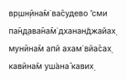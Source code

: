 вр̣шн̣ӣна̄м̇ ва̄судево ’сми

па̄н̣д̣ава̄на̄м̇ дханан̃джайах̣

мунӣна̄м апй ахам̇ вйа̄сах̣

кавӣна̄м уш́ана̄ кавих̣